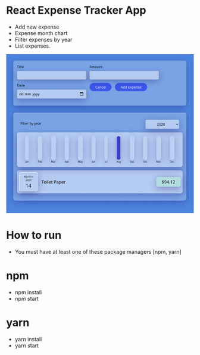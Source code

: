 # React Expense Tracker App

- Add new expense
- Expense month chart
- Filter expenses by year
- List expenses.

![alt text](https://github.com/serhatkaya/serhatkaya/raw/main/app-images/expense-tracker.png)

# How to run

- You must have at least one of these package managers [npm, yarn]

# npm

- npm install
- npm start

# yarn

- yarn install
- yarn start
